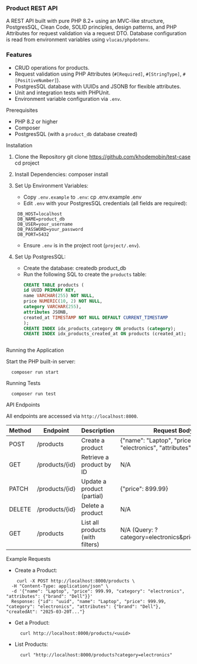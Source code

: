 ### Product REST API

A REST API built with pure PHP 8.2+ using an MVC-like structure, PostgresSQL, Clean Code, SOLID principles, design patterns, and PHP Attributes for request validation via a request DTO. Database configuration is read from environment variables using `vlucas/phpdotenv`.

### Features

- CRUD operations for products.
- Request validation using PHP Attributes (`#[Required]`, `#[StringType]`, `#[PositiveNumber]`).
- PostgresSQL database with UUIDs and JSONB for flexible attributes.
- Unit and integration tests with PHPUnit.
- Environment variable configuration via `.env`.

Prerequisites

- PHP 8.2 or higher
- Composer
- PostgresSQL (with a `product_db` database created)


Installation

1. Clone the Repository
   git clone https://github.com/khodemobin/test-case
   cd project

2. Install Dependencies:
   composer install

3. Set Up Environment Variables:
    - Copy `.env.example` to `.env`:
      cp .env.example .env
    - Edit `.env` with your PostgresSQL credentials (all fields are required):
   ```
    DB_HOST=localhost
    DB_NAME=product_db
    DB_USER=your_username
    DB_PASSWORD=your_password
    DB_PORT=5432
    ```  

    - Ensure `.env` is in the project root (`project/.env`).

4. Set Up PostgresSQL:
    - Create the database:
      createdb product_db
    - Run the following SQL to create the `products` table:
      ```sql
      CREATE TABLE products (
      id UUID PRIMARY KEY,
      name VARCHAR(255) NOT NULL,
      price NUMERIC(10, 2) NOT NULL,
      category VARCHAR(255),
      attributes JSONB,
      created_at TIMESTAMP NOT NULL DEFAULT CURRENT_TIMESTAMP
      );
      CREATE INDEX idx_products_category ON products (category);
      CREATE INDEX idx_products_created_at ON products (created_at);
    ```
Running the Application

Start the PHP built-in server:
```shell
  composer run start
```

Running Tests
```shell
  composer run test
```

API Endpoints

All endpoints are accessed via `http://localhost:8000`.

| Method | Endpoint       | Description                      | Request Body (JSON) Example                                                                     |
|--------|----------------|----------------------------------|-------------------------------------------------------------------------------------------------|
| POST   | /products      | Create a product                 | {"name": "Laptop", "price": 999.99, "category": "electronics", "attributes": {"brand": "Dell"}} |
| GET    | /products/{id} | Retrieve a product by ID         | N/A                                                                                             |
| PATCH  | /products/{id} | Update a product (partial)       | {"price": 899.99}                                                                               |
| DELETE | /products/{id} | Delete a product                 | N/A                                                                                             |
| GET    | /products      | List all products (with filters) | N/A (Query: ?category=electronics&price_min=10&price_max=1000)                                  |

Example Requests

- Create a Product:
``` shell 
    curl -X POST http://localhost:8000/products \
  -H "Content-Type: application/json" \
  -d '{"name": "Laptop", "price": 999.99, "category": "electronics", "attributes": {"brand": "Dell"}}'
  Response: {"id": "uuid", "name": "Laptop", "price": 999.99, "category": "electronics", "attributes": {"brand": "Dell"}, "createdAt": "2025-03-20T..."}
```
- Get a Product:
  ```shell
    curl http://localhost:8000/products/<uuid>
  ```

- List Products:
  ```shell
    curl "http://localhost:8000/products?category=electronics"
  ```
